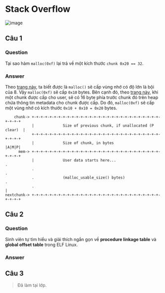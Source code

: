 # Stack Overflow
![image](https://user-images.githubusercontent.com/44528004/139584092-a281940f-7887-4f85-84d4-ee5eed701eb9.png)

## Câu 1
### Question
Tại sao hàm `malloc(0xf)` lại trả về một kích thước `chunk 0x20 == 32`.

### Answer
Theo [trang này](https://web.eecs.utk.edu/~huangj/cs360/360/notes/Malloc1/lecture.html), ta biết được là `malloc()` sẽ cấp vùng nhớ có độ lớn là bội của 8. Vậy `malloc(0xf)` sẽ cấp `0x10` bytes. Bên cạnh đó, theo [trang này](https://www.blackhat.com/presentations/bh-usa-07/Ferguson/Presentation/bh-usa-07-ferguson.pdf), khi một chunk được cấp cho user, sẽ có 16 byte phía trước chunk đó trên heap chứa thông tin metadata cho chunk được cấp. Do đó, `malloc(0xf)` sẽ cấp một vùng nhớ có kích thước `0x10 + 0x10 = 0x20` bytes.  

```
    chunk-> +-+-+-+-+-+-+-+-+-+-+-+-+-+-+-+-+-+-+-+-+-+-+-+-+-+-+-+-+-+-+-+-+
            |             Size of previous chunk, if unallocated (P clear)  |
            +-+-+-+-+-+-+-+-+-+-+-+-+-+-+-+-+-+-+-+-+-+-+-+-+-+-+-+-+-+-+-+-+
            |             Size of chunk, in bytes                     |A|M|P|
      mem-> +-+-+-+-+-+-+-+-+-+-+-+-+-+-+-+-+-+-+-+-+-+-+-+-+-+-+-+-+-+-+-+-+
            |             User data starts here...                          .
            .                                                               .
            .             (malloc_usable_size() bytes)                      .
            .                                                               |
nextchunk-> +-+-+-+-+-+-+-+-+-+-+-+-+-+-+-+-+-+-+-+-+-+-+-+-+-+-+-+-+-+-+-+-+
```

## Câu 2
### Question
Sinh viên tự tìm hiểu và giải thích ngắn gọn về **procedure linkage table** và **global offset table** trong ELF Linux.

### Answer


## Câu 3
> Đã làm tại lớp.

